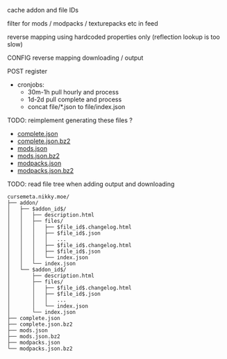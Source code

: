 cache addon and file IDs

filter for mods / modpacks / texturepacks etc in feed

reverse mapping using hardcoded properties only (reflection lookup is too slow)

CONFIG
  reverse mapping
  downloading / output

POST register

* cronjobs:
  * 30m-1h pull hourly and process
  * 1d-2d pull complete and process
  * concat file/*.json to file/index.json


TODO: reimplement generating these files ?

* [complete.json](https://cursemeta.nikky.moe/complete.json)
* [complete.json.bz2](https://cursemeta.nikky.moe/complete.json.bz2)
* [mods.json](https://cursemeta.nikky.moe/mods.json)
* [mods.json.bz2](https://cursemeta.nikky.moe/mods.json.bz2)
* [modpacks.json](https://cursemeta.nikky.moe/modpacks.json)
* [modpacks.json.bz2](https://cursemeta.nikky.moe/modpacks.json.bz2)

TODO: read file tree when adding output and downloading


```
cursemeta.nikky.moe/
├── addon/
│   ├── $addon_id$/
│   │   ├── description.html
│   │   ├── files/
│   │   │   ├── $file_id$.changelog.html
│   │   │   ├── $file_id$.json
│   │   │   │   ...
│   │   │   ├── $file_id$.changelog.html
│   │   │   ├── $file_id$.json
│   │   │   └── index.json
│   │   └── index.json
│   └── $addon_id$/
│       ├── description.html
│       ├── files/
│       │   ├── $file_id$.changelog.html
│       │   ├── $file_id$.json
│       │   │   ...
│       │   └── index.json
│       └── index.json
├── complete.json
├── complete.json.bz2
├── mods.json
├── mods.json.bz2
├── modpacks.json
└── modpacks.json.bz2
```

